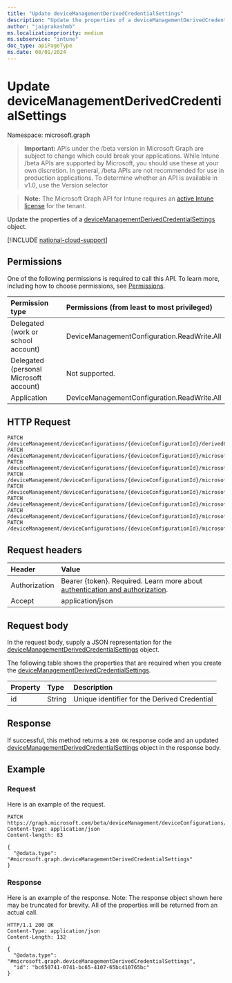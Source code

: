 ```yaml
---
title: "Update deviceManagementDerivedCredentialSettings"
description: "Update the properties of a deviceManagementDerivedCredentialSettings object."
author: "jaiprakashmb"
ms.localizationpriority: medium
ms.subservice: "intune"
doc_type: apiPageType
ms.date: 08/01/2024
---
```


# Update deviceManagementDerivedCredentialSettings

Namespace: microsoft.graph

> **Important:** APIs under the /beta version in Microsoft Graph are subject to change which could break your applications. While Intune /beta APIs are supported by Microsoft, you should use these at your own discretion. In general, /beta APIs are not recommended for use in production applications. To determine whether an API is available in v1.0, use the Version selector

> **Note:** The Microsoft Graph API for Intune requires an [active Intune license](https://go.microsoft.com/fwlink/?linkid=839381) for the tenant.

Update the properties of a [deviceManagementDerivedCredentialSettings](../resources/intune-deviceconfig-devicemanagementderivedcredentialsettings.md) object.

[!INCLUDE [national-cloud-support](../../includes/all-clouds.md)]

## Permissions
One of the following permissions is required to call this API. To learn more, including how to choose permissions, see [Permissions](/graph/permissions-reference).

|Permission type|Permissions (from least to most privileged)|
|:---|:---|
|Delegated (work or school account)|DeviceManagementConfiguration.ReadWrite.All|
|Delegated (personal Microsoft account)|Not supported.|
|Application|DeviceManagementConfiguration.ReadWrite.All|

## HTTP Request
<!-- {
  "blockType": "ignored"
}
-->
``` http
PATCH /deviceManagement/deviceConfigurations/{deviceConfigurationId}/derivedCredentialSettings
PATCH /deviceManagement/deviceConfigurations/{deviceConfigurationId}/microsoft.graph.iosVpnConfiguration/derivedCredentialSettings
PATCH /deviceManagement/deviceConfigurations/{deviceConfigurationId}/microsoft.graph.iosEnterpriseWiFiConfiguration/derivedCredentialSettings
PATCH /deviceManagement/deviceConfigurations/{deviceConfigurationId}/microsoft.graph.iosEasEmailProfileConfiguration/derivedCredentialSettings
PATCH /deviceManagement/deviceConfigurations/{deviceConfigurationId}/microsoft.graph.androidDeviceOwnerVpnConfiguration/derivedCredentialSettings
PATCH /deviceManagement/deviceConfigurations/{deviceConfigurationId}/microsoft.graph.androidDeviceOwnerEnterpriseWiFiConfiguration/derivedCredentialSettings
PATCH /deviceManagement/deviceConfigurations/{deviceConfigurationId}/microsoft.graph.iosDerivedCredentialAuthenticationConfiguration/derivedCredentialSettings
PATCH /deviceManagement/deviceConfigurations/{deviceConfigurationId}/microsoft.graph.androidDeviceOwnerDerivedCredentialAuthenticationConfiguration/derivedCredentialSettings
```

## Request headers
|Header|Value|
|:---|:---|
|Authorization|Bearer {token}. Required. Learn more about [authentication and authorization](/graph/auth/auth-concepts).|
|Accept|application/json|

## Request body
In the request body, supply a JSON representation for the [deviceManagementDerivedCredentialSettings](../resources/intune-deviceconfig-devicemanagementderivedcredentialsettings.md) object.

The following table shows the properties that are required when you create the [deviceManagementDerivedCredentialSettings](../resources/intune-deviceconfig-devicemanagementderivedcredentialsettings.md).

|Property|Type|Description|
|:---|:---|:---|
|id|String|Unique identifier for the Derived Credential|



## Response
If successful, this method returns a `200 OK` response code and an updated [deviceManagementDerivedCredentialSettings](../resources/intune-deviceconfig-devicemanagementderivedcredentialsettings.md) object in the response body.

## Example

### Request
Here is an example of the request.
``` http
PATCH https://graph.microsoft.com/beta/deviceManagement/deviceConfigurations/{deviceConfigurationId}/derivedCredentialSettings
Content-type: application/json
Content-length: 83

{
  "@odata.type": "#microsoft.graph.deviceManagementDerivedCredentialSettings"
}
```

### Response
Here is an example of the response. Note: The response object shown here may be truncated for brevity. All of the properties will be returned from an actual call.
``` http
HTTP/1.1 200 OK
Content-Type: application/json
Content-Length: 132

{
  "@odata.type": "#microsoft.graph.deviceManagementDerivedCredentialSettings",
  "id": "bc650741-0741-bc65-4107-65bc410765bc"
}
```